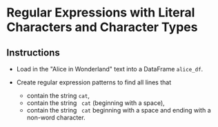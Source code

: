 # Regular Expressions with Literal Characters and Character Types

## Instructions

* Load in the "Alice in Wonderland" text into a DataFrame `alice_df`.

* Create regular expression patterns to find all lines that 

    * contain the string `cat`,
    * contain the string ` cat` (beginning with a space),
    * contain the string ` cat` beginning with a space and ending with a non-word character.